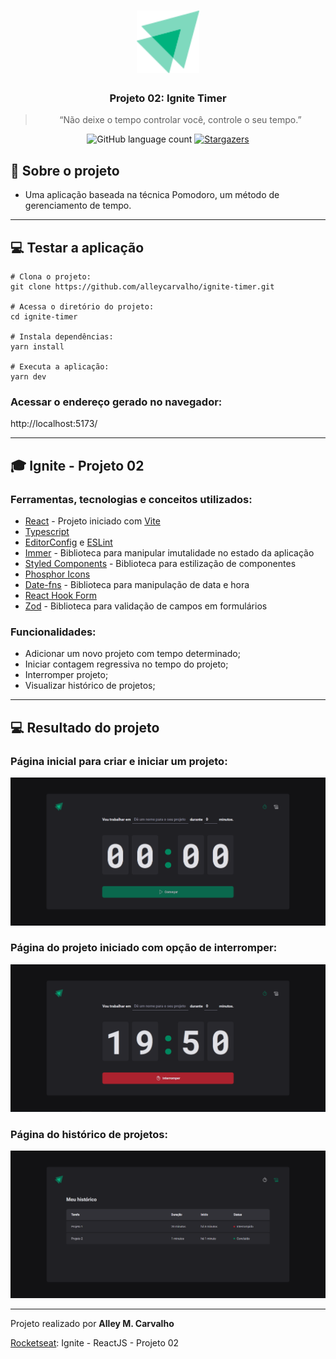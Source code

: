 <h1 align="center">
  <img src=".github/ignite-logo.svg" width="100px" alt="Ignite" />
</h1>

<h3 align="center">
  Projeto 02: Ignite Timer
</h3>

<blockquote align="center">“Não deixe o tempo controlar você, controle o seu tempo.”</blockquote>

<p align="center">
  <img src="https://img.shields.io/github/languages/count/alleycarvalho/ignite-timer?color=%2304D361" alt="GitHub language count">

  <a href="https://github.com/alleycarvalho/ignite-timer/stargazers">
    <img src="https://img.shields.io/github/stars/alleycarvalho/ignite-timer?style=social" alt="Stargazers">
  </a>
</p>

## :rocket: Sobre o projeto

- Uma aplicação baseada na técnica Pomodoro, um método de gerenciamento de tempo.

---

## :computer: Testar a aplicação

```shell
# Clona o projeto:
git clone https://github.com/alleycarvalho/ignite-timer.git

# Acessa o diretório do projeto:
cd ignite-timer

# Instala dependências:
yarn install

# Executa a aplicação:
yarn dev

```

### Acessar o endereço gerado no navegador:
http://localhost:5173/

---

## :mortar_board: Ignite - Projeto 02

### Ferramentas, tecnologias e conceitos utilizados:

- [React](https://react.dev) - Projeto iniciado com [Vite](https://vitejs.dev)
- [Typescript](https://www.typescriptlang.org)
- [EditorConfig](https://editorconfig.org) e [ESLint](https://eslint.org)
- [Immer](https://github.com/immerjs/immer) - Biblioteca para manipular imutalidade no estado da aplicação
- [Styled Components](https://styled-components.com) - Biblioteca para estilização de componentes
- [Phosphor Icons](https://phosphoricons.com)
- [Date-fns](https://date-fns.org) - Biblioteca para manipulação de data e hora
- [React Hook Form](https://react-hook-form.com)
- [Zod](https://zod.dev) - Biblioteca para validação de campos em formulários

### Funcionalidades:

- Adicionar um novo projeto com tempo determinado;
- Iniciar contagem regressiva no tempo do projeto;
- Interromper projeto;
- Visualizar histórico de projetos;

---

## :computer: Resultado do projeto

### Página inicial para criar e iniciar um projeto:

![Projeto 02 - Home](.github/ignite-timer-home.png)

### Página do projeto iniciado com opção de interromper:

![Projeto 02 - Projeto ativo](.github/ignite-timer-active.png)

### Página do histórico de projetos:

![Projeto 02 - Projeto ativo](.github/ignite-timer-history.png)

---

Projeto realizado por <strong>Alley M. Carvalho</strong>

[Rocketseat](https://www.rocketseat.com.br): Ignite - ReactJS - Projeto 02
